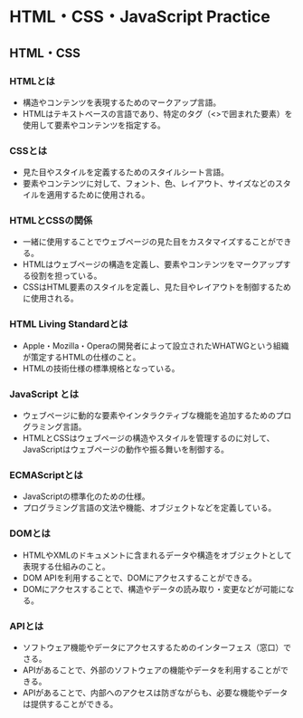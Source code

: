 # HTML・CSS・JavaScript Practice  

## HTML・CSS

### HTMLとは
- 構造やコンテンツを表現するためのマークアップ言語。
- HTMLはテキストベースの言語であり、特定のタグ（<>で囲まれた要素）を使用して要素やコンテンツを指定する。

### CSSとは
- 見た目やスタイルを定義するためのスタイルシート言語。
- 要素やコンテンツに対して、フォント、色、レイアウト、サイズなどのスタイルを適用するために使用される。

### HTMLとCSSの関係
- 一緒に使用することでウェブページの見た目をカスタマイズすることができる。
- HTMLはウェブページの構造を定義し、要素やコンテンツをマークアップする役割を担っている。
- CSSはHTML要素のスタイルを定義し、見た目やレイアウトを制御するために使用される。

### HTML Living Standardとは
- Apple・Mozilla・Operaの開発者によって設立されたWHATWGという組織が策定するHTMLの仕様のこと。
- HTMLの技術仕様の標準規格となっている。

### JavaScript とは
- ウェブページに動的な要素やインタラクティブな機能を追加するためのプログラミング言語。
- HTMLとCSSはウェブページの構造やスタイルを管理するのに対して、JavaScriptはウェブページの動作や振る舞いを制御する。

### ECMAScriptとは
- JavaScriptの標準化のための仕様。
- プログラミング言語の文法や機能、オブジェクトなどを定義している。

### DOMとは
- HTMLやXMLのドキュメントに含まれるデータや構造をオブジェクトとして表現する仕組みのこと。
- DOM APIを利用することで、DOMにアクセスすることができる。
- DOMにアクセスすることで、構造やデータの読み取り・変更などが可能になる。

### APIとは
- ソフトウェア機能やデータにアクセスするためのインターフェス（窓口）でさる。
- APIがあることで、外部のソフトウェアの機能やデータを利用することができる。
- APIがあることで、内部へのアクセスは防ぎながらも、必要な機能やデータは提供することができる。
